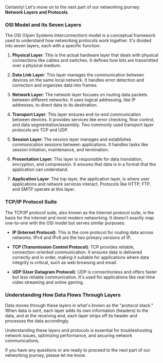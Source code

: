 Certainly! Let's move on to the next part of our networking journey: **Network Layers and Protocols**.

### OSI Model and Its Seven Layers

The OSI (Open Systems Interconnection) model is a conceptual framework used to understand how networking protocols work together. It's divided into seven layers, each with a specific function:

1. **Physical Layer**: This is the actual hardware layer that deals with physical connections like cables and switches. It defines how bits are transmitted over a physical medium.

2. **Data Link Layer**: This layer manages the communication between devices on the same local network. It handles error detection and correction and organizes data into frames.

3. **Network Layer**: The network layer focuses on routing data packets between different networks. It uses logical addressing, like IP addresses, to direct data to its destination.

4. **Transport Layer**: This layer ensures end-to-end communication between devices. It provides services like error checking, flow control, and data segmentation/assembly. Two commonly used transport layer protocols are TCP and UDP.

5. **Session Layer**: The session layer manages and establishes communication sessions between applications. It handles tasks like session initiation, maintenance, and termination.

6. **Presentation Layer**: This layer is responsible for data translation, encryption, and compression. It ensures that data is in a format that the application can understand.

7. **Application Layer**: The top layer, the application layer, is where user applications and network services interact. Protocols like HTTP, FTP, and SMTP operate at this layer.

### TCP/IP Protocol Suite

The TCP/IP protocol suite, also known as the Internet protocol suite, is the basis for the internet and most modern networking. It doesn't exactly map one-to-one with the OSI model but serves similar purposes:

- **IP (Internet Protocol)**: This is the core protocol for routing data across networks. IPv4 and IPv6 are the two primary versions of IP.

- **TCP (Transmission Control Protocol)**: TCP provides reliable, connection-oriented communication. It ensures data is delivered correctly and in order, making it suitable for applications where data integrity is critical, such as web browsing and email.

- **UDP (User Datagram Protocol)**: UDP is connectionless and offers faster but less reliable communication. It's used for applications like real-time video streaming and online gaming.

### Understanding How Data Flows Through Layers

Data moves through these layers in what's known as the "protocol stack." When data is sent, each layer adds its own information (headers) to the data, and at the receiving end, each layer strips off its header and processes the data accordingly.

Understanding these layers and protocols is essential for troubleshooting network issues, optimizing performance, and securing network communications.

If you have any questions or are ready to proceed to the next part of our networking journey, please let me know.
